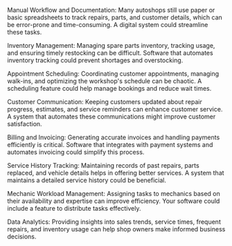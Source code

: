 Manual Workflow and Documentation: Many autoshops still use paper or basic spreadsheets to track repairs, parts, and customer details, which can be error-prone and time-consuming. A digital system could streamline these tasks.

Inventory Management: Managing spare parts inventory, tracking usage, and ensuring timely restocking can be difficult. Software that automates inventory tracking could prevent shortages and overstocking.

Appointment Scheduling: Coordinating customer appointments, managing walk-ins, and optimizing the workshop's schedule can be chaotic. A scheduling feature could help manage bookings and reduce wait times.

Customer Communication: Keeping customers updated about repair progress, estimates, and service reminders can enhance customer service. A system that automates these communications might improve customer satisfaction.

Billing and Invoicing: Generating accurate invoices and handling payments efficiently is critical. Software that integrates with payment systems and automates invoicing could simplify this process.

Service History Tracking: Maintaining records of past repairs, parts replaced, and vehicle details helps in offering better services. A system that maintains a detailed service history could be beneficial.

Mechanic Workload Management: Assigning tasks to mechanics based on their availability and expertise can improve efficiency. Your software could include a feature to distribute tasks effectively.

Data Analytics: Providing insights into sales trends, service times, frequent repairs, and inventory usage can help shop owners make informed business decisions.
